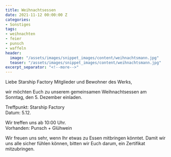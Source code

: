 ```yaml
---
title: Weihnachtsessen
date: 2021-11-12 00:00:00 Z
categories:
- Sonstiges
tags:
- weihnachten
- feier
- punsch
- waffeln
header:
  image: "/assets/images/snippet_images/content/weihnachtsmann.jpg"
  teaser: "/assets/images/snippet_images/content/weihnachtsmann.jpg"
excerpt_separator: "<!--more-->"
---
```


Liebe Starship Factory Mitglieder und Bewohner des Werks,

wir möchten Euch zu unserem gemeinsamen Weihnachtsessen am Sonntag, den 5. Dezember einladen.  
<!--more-->

Treffpunkt: Starship Factory\
Datum: 5.12.

Wir treffen uns ab 10:00 Uhr.\
Vorhanden: Punsch + Glühwein

Wir freuen uns sehr, wenn Ihr etwas zu Essen mitbringen könntet.
Damit wir uns alle sicher fühlen können, bitten wir Euch darum, ein Zertifikat mitzubringen.
